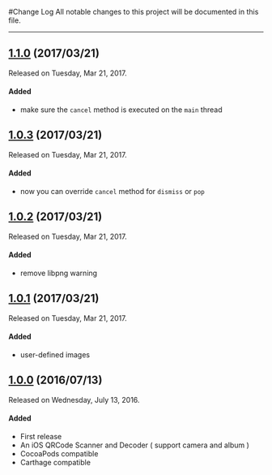 #Change Log
All notable changes to this project will be documented in this file.

--- 

## [1.1.0](https://github.com/Dwarven/QRCode-Decoder/releases/tag/1.1.0) (2017/03/21)
Released on Tuesday, Mar 21, 2017.

#### Added
* make sure the `cancel` method is executed on the `main` thread

## [1.0.3](https://github.com/Dwarven/QRCode-Decoder/releases/tag/1.0.3) (2017/03/21)
Released on Tuesday, Mar 21, 2017.

#### Added
* now you can override `cancel` method for `dismiss` or `pop`

## [1.0.2](https://github.com/Dwarven/QRCode-Decoder/releases/tag/1.0.2) (2017/03/21)
Released on Tuesday, Mar 21, 2017.

#### Added
* remove libpng warning

## [1.0.1](https://github.com/Dwarven/QRCode-Decoder/releases/tag/1.0.1) (2017/03/21)
Released on Tuesday, Mar 21, 2017.

#### Added
* user-defined images

## [1.0.0](https://github.com/Dwarven/QRCode-Decoder/releases/tag/1.0.0) (2016/07/13)
Released on Wednesday, July 13, 2016.

#### Added
* First release
 * An iOS QRCode Scanner and Decoder ( support camera and album )
 * CocoaPods compatible
 * Carthage compatible

